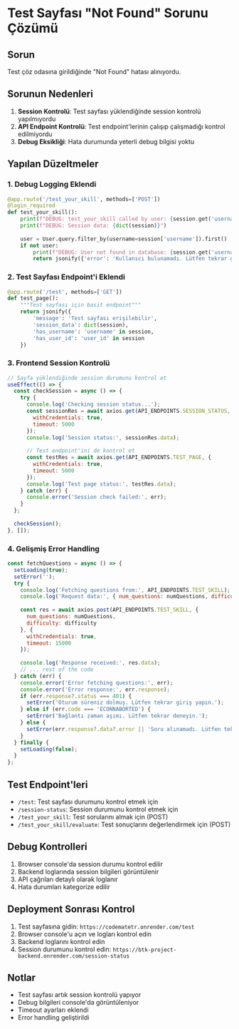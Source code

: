 # Test Sayfası "Not Found" Sorunu Çözümü

## Sorun
Test çöz odasına girildiğinde "Not Found" hatası alınıyordu.

## Sorunun Nedenleri
1. **Session Kontrolü**: Test sayfası yüklendiğinde session kontrolü yapılmıyordu
2. **API Endpoint Kontrolü**: Test endpoint'lerinin çalışıp çalışmadığı kontrol edilmiyordu
3. **Debug Eksikliği**: Hata durumunda yeterli debug bilgisi yoktu

## Yapılan Düzeltmeler

### 1. Debug Logging Eklendi
```python
@app.route('/test_your_skill', methods=['POST'])
@login_required
def test_your_skill():
    print(f"DEBUG: test_your_skill called by user: {session.get('username')}")
    print(f"DEBUG: Session data: {dict(session)}")
    
    user = User.query.filter_by(username=session['username']).first()
    if not user:
        print(f"DEBUG: User not found in database: {session.get('username')}")
        return jsonify({'error': 'Kullanıcı bulunamadı. Lütfen tekrar giriş yapın.'}), 401
```

### 2. Test Sayfası Endpoint'i Eklendi
```python
@app.route('/test', methods=['GET'])
def test_page():
    """Test sayfası için basit endpoint"""
    return jsonify({
        'message': 'Test sayfası erişilebilir',
        'session_data': dict(session),
        'has_username': 'username' in session,
        'has_user_id': 'user_id' in session
    })
```

### 3. Frontend Session Kontrolü
```javascript
// Sayfa yüklendiğinde session durumunu kontrol et
useEffect(() => {
  const checkSession = async () => {
    try {
      console.log('Checking session status...');
      const sessionRes = await axios.get(API_ENDPOINTS.SESSION_STATUS, { 
        withCredentials: true,
        timeout: 5000
      });
      console.log('Session status:', sessionRes.data);
      
      // Test endpoint'ini de kontrol et
      const testRes = await axios.get(API_ENDPOINTS.TEST_PAGE, { 
        withCredentials: true,
        timeout: 5000
      });
      console.log('Test page status:', testRes.data);
    } catch (err) {
      console.error('Session check failed:', err);
    }
  };
  
  checkSession();
}, []);
```

### 4. Gelişmiş Error Handling
```javascript
const fetchQuestions = async () => {
  setLoading(true);
  setError('');
  try {
    console.log('Fetching questions from:', API_ENDPOINTS.TEST_SKILL);
    console.log('Request data:', { num_questions: numQuestions, difficulty: difficulty });
    
    const res = await axios.post(API_ENDPOINTS.TEST_SKILL, {
      num_questions: numQuestions,
      difficulty: difficulty
    }, { 
      withCredentials: true,
      timeout: 15000
    });
    
    console.log('Response received:', res.data);
    // ... rest of the code
  } catch (err) {
    console.error('Error fetching questions:', err);
    console.error('Error response:', err.response);
    if (err.response?.status === 401) {
      setError('Oturum süreniz dolmuş. Lütfen tekrar giriş yapın.');
    } else if (err.code === 'ECONNABORTED') {
      setError('Bağlantı zaman aşımı. Lütfen tekrar deneyin.');
    } else {
      setError(err.response?.data?.error || 'Soru alınamadı. Lütfen tekrar deneyin.');
    }
  } finally {
    setLoading(false);
  }
};
```

## Test Endpoint'leri
- `/test`: Test sayfası durumunu kontrol etmek için
- `/session-status`: Session durumunu kontrol etmek için
- `/test_your_skill`: Test sorularını almak için (POST)
- `/test_your_skill/evaluate`: Test sonuçlarını değerlendirmek için (POST)

## Debug Kontrolleri
1. Browser console'da session durumu kontrol edilir
2. Backend loglarında session bilgileri görüntülenir
3. API çağrıları detaylı olarak loglanır
4. Hata durumları kategorize edilir

## Deployment Sonrası Kontrol
1. Test sayfasına gidin: `https://codematetr.onrender.com/test`
2. Browser console'u açın ve logları kontrol edin
3. Backend loglarını kontrol edin
4. Session durumunu kontrol edin: `https://btk-project-backend.onrender.com/session-status`

## Notlar
- Test sayfası artık session kontrolü yapıyor
- Debug bilgileri console'da görüntüleniyor
- Timeout ayarları eklendi
- Error handling geliştirildi 